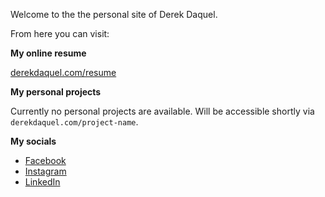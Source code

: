 Welcome to the the personal site of Derek Daquel.

From here you can visit:

**My online resume**

[derekdaquel.com/resume](/resume)

**My personal projects**

Currently no personal projects are available. Will be accessible shortly via `derekdaquel.com/project-name`.

**My socials**

- [Facebook](facebook.com/ddaquel)
- [Instagram](instagram.com/ddaquel)
- [LinkedIn](linkedin.com/in/ddaquel)
